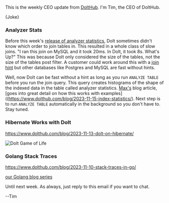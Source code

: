 This is the weekly CEO update from [DoltHub](https://www.dolthub.com/). I'm Tim, the CEO of DoltHub. 

{Joke}

### Analyzer Stats

Before this week's [release of analyzer statistics](https://www.dolthub.com/blog/2023-11-15-index-statistics/), Dolt sometimes didn't know which order to join tables in. This resulted in a whole class of slow joins. "I ran this join on MySQL and it took 20ms. In Dolt, it took 8s. What's Up?" This was because Dolt only considered the size of the tables, not the size of the tables post filter. A customer could work around this with a [join hint](https://docs.dolthub.com/sql-reference/sql-support/miscellaneous#join-hints) but other databases like Postgres and MySQL are fast without hints.

Well, now Dolt can be fast without a hint as long as you run `ANALYZE TABLE` before you run the join query. This query creates histograms of the shape of the indexed data in the table called analyzer statistics. [Max's](https://www.dolthub.com/team#max) blog article, [goes into great detail on how this works with examples]((https://www.dolthub.com/blog/2023-11-15-index-statistics/). Next step is to run `ANALYZE TABLE` automatically in the background so you don't have to. Stay tuned.

### Hibernate Works with Dolt

https://www.dolthub.com/blog/2023-11-13-dolt-on-hibernate/

![Dolt Game of Life](..images/dolt-gol.png)

### Golang Stack Traces

https://www.dolthub.com/blog/2023-11-10-stack-traces-in-go/

[our Golang blog series](https://www.dolthub.com/blog/?q=golang)

Until next week. As always, just reply to this email if you want to chat.

--Tim